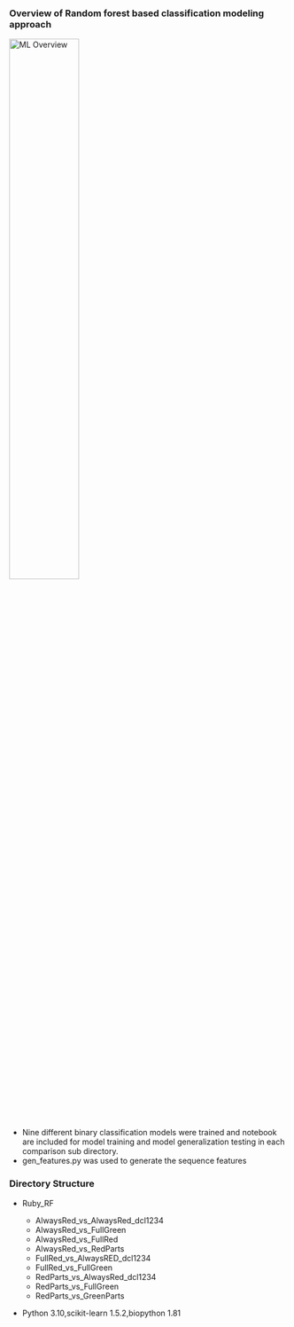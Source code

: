 ### Overview of Random forest based classification modeling approach


<img src="https://github.com/user-attachments/assets/193f1ab4-8d10-4cb4-9d9b-4204154ff3f4" alt="ML Overview" style="width:50%; height:auto;">

* Nine different binary classification models were trained and notebook are included for model training and model generalization testing in each comparison sub directory.
* gen_features.py was used to generate the sequence features

### Directory Structure

* Ruby_RF
  * AlwaysRed_vs_AlwaysRed_dcl1234
  * AlwaysRed_vs_FullGreen
  * AlwaysRed_vs_FullRed
  * AlwaysRed_vs_RedParts
  * FullRed_vs_AlwaysRED_dcl1234
  * FullRed_vs_FullGreen
  * RedParts_vs_AlwaysRed_dcl1234
  * RedParts_vs_FullGreen
  * RedParts_vs_GreenParts

* Python 3.10,scikit-learn 1.5.2,biopython 1.81
